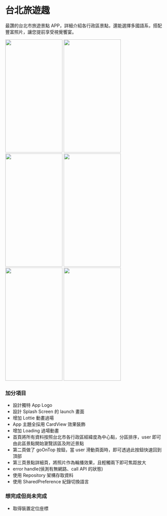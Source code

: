 # 台北旅遊趣
最讚的台北市旅遊景點 APP，詳細介紹各行政區景點，還能選擇多國語系，搭配豐富照片，讓您提前享受視覺饗宴。


<img src="https://github.com/h160799/wistron_interview/assets/69591064/3481dfc2-4a29-4403-8a36-4fc0250f5bda" width="180" height="355">

<img src="https://github.com/h160799/wistron_interview/assets/69591064/59a5a4f9-2c6a-4438-b91a-4d86003a2781" width="180" height="355">

<img src="https://github.com/h160799/wistron_interview/assets/69591064/a48ceb13-c125-434f-be3a-d83482a801b9" width="180" height="355">

<img src="https://github.com/h160799/wistron_interview/assets/69591064/0f4cd388-b76d-44f8-8e11-cb763c63a09b" width="180" height="355">

<img src="https://github.com/h160799/wistron_interview/assets/69591064/1231960d-5fec-4ea2-b1fb-d25017ad2918" width="180" height="355">

<img src="https://github.com/h160799/wistron_interview/assets/69591064/86a56482-5dcf-434d-b8d4-ce7942f2fd1c" width="180" height="355">

### 加分項目
* 設計獨特 App Logo
* 設計 Splash Screen 的 launch 畫面
* 增加 Lottie 動畫過場
* App 主題全採用 CardView 效果裝飾
* 增加 Loading 過場動畫
* 首頁將所有資料按照台北市各行政區經緯度為中心點，分區排序，user 即可由此區景點開始瀏覽該區及附近景點
* 第二頁做了 goOnTop 按鈕，當 user 滑動頁面時，即可透過此按鈕快速回到頂部
* 第三頁景點詳細頁，將照片作為輪播效果，且輕觸兩下即可焦距放大
* error handle(偵測有無網路、call API 的狀態)
* 使用 Repository 架構存取資料
* 使用 SharedPreference 紀錄切換語言


### 想完成但尚未完成
* 取得裝置定位座標
  
